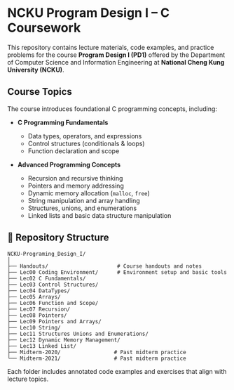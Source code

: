 # NCKU Program Design I – C Coursework

This repository contains lecture materials, code examples, and practice problems for the course **Program Design I (PD1)** offered by the Department of Computer Science and Information Engineering at **National Cheng Kung University (NCKU)**.

## Course Topics

The course introduces foundational C programming concepts, including:

- **C Programming Fundamentals**
  - Data types, operators, and expressions
  - Control structures (conditionals & loops)
  - Function declaration and scope

- **Advanced Programming Concepts**
  - Recursion and recursive thinking
  - Pointers and memory addressing
  - Dynamic memory allocation (`malloc`, `free`)
  - String manipulation and array handling
  - Structures, unions, and enumerations
  - Linked lists and basic data structure manipulation

## 📁 Repository Structure

```
NCKU-Programing_Design_I/
│
├── Handouts/                      # Course handouts and notes
├── Lec00 Coding Environment/      # Environment setup and basic tools
├── Lec02 C Fundamentals/
├── Lec03 Control Structures/
├── Lec04 DataTypes/
├── Lec05 Arrays/
├── Lec06 Function and Scope/
├── Lec07 Recursion/
├── Lec08 Pointers/
├── Lec09 Pointers and Arrays/
├── Lec10 String/
├── Lec11 Structures Unions and Enumerations/
├── Lec12 Dynamic Memory Management/
├── Lec13 Linked List/
├── Midterm-2020/                 # Past midterm practice
└── Midterm-2021/                 # Past midterm practice
```

Each folder includes annotated code examples and exercises that align with lecture topics.
